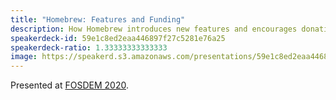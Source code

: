 ```yaml
---
title: "Homebrew: Features and Funding"
description: How Homebrew introduces new features and encourages donations.
speakerdeck-id: 59e1c8ed2eaa446897f27c5281e76a25
speakerdeck-ratio: 1.33333333333333
image: https://speakerd.s3.amazonaws.com/presentations/59e1c8ed2eaa446897f27c5281e76a25/preview_slide_0.jpg
---
```

Presented at [FOSDEM 2020](https://fosdem.org/2020/schedule/event/hfaf/).
